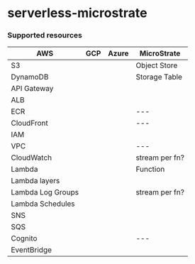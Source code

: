 # serverless-microstrate

### Supported resources

| AWS               | GCP | Azure | MicroStrate    |
| ----------------- | --- | ----- | -------------- |
| S3                |     |       | Object Store   |
| DynamoDB          |     |       | Storage Table  |
| API Gateway       |     |       |                |
| ALB               |     |       |                |
| ECR               |     |       | ---            |
| CloudFront        |     |       | ---            |
| IAM               |     |       |                |
| VPC               |     |       | ---            |
| CloudWatch        |     |       | stream per fn? |
| Lambda            |     |       | Function       |
| Lambda layers     |     |       |                |
| Lambda Log Groups |     |       | stream per fn? |
| Lambda Schedules  |     |       |                |
| SNS               |     |       |                |
| SQS               |     |       |                |
| Cognito           |     |       | ---            |
| EventBridge       |     |       |                |
